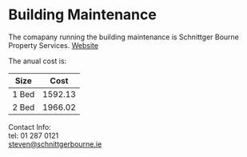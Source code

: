 Building Maintenance
====

The comapany running the building maintenance is Schnittger Bourne Property Services. 
[Website](https://www.schnittgerbourne.com/)

The anual cost is:  

| Size        | Cost          |
|:-----------:|:-------------:|
| 1 Bed       | 1592.13       |
| 2 Bed       | 1966.02       |


Contact Info:  
tel: 01 287 0121  
steven@schnittgerbourne.ie
